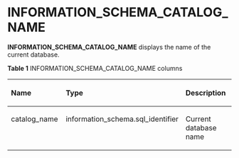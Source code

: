 # INFORMATION\_SCHEMA\_CATALOG\_NAME<a name="EN-US_TOPIC_0310263776"></a>

**INFORMATION\_SCHEMA\_CATALOG\_NAME**  displays the name of the current database.

**Table  1**  INFORMATION\_SCHEMA\_CATALOG\_NAME columns

<a name="table1011513101687"></a>
<table><thead align="left"><tr id="row201685101086"><th class="cellrowborder" valign="top" width="29.82298229822982%" id="mcps1.2.4.1.1"><p id="p7168210483"><a name="p7168210483"></a><a name="p7168210483"></a>Name</p>
</th>
<th class="cellrowborder" valign="top" width="32.53325332533253%" id="mcps1.2.4.1.2"><p id="p1816817101585"><a name="p1816817101585"></a><a name="p1816817101585"></a>Type</p>
</th>
<th class="cellrowborder" valign="top" width="37.643764376437645%" id="mcps1.2.4.1.3"><p id="p111687101286"><a name="p111687101286"></a><a name="p111687101286"></a>Description</p>
</th>
</tr>
</thead>
<tbody><tr id="row81692010682"><td class="cellrowborder" valign="top" width="29.82298229822982%" headers="mcps1.2.4.1.1 "><p id="p916919107811"><a name="p916919107811"></a><a name="p916919107811"></a>catalog_name</p>
</td>
<td class="cellrowborder" valign="top" width="32.53325332533253%" headers="mcps1.2.4.1.2 "><p id="p216911100815"><a name="p216911100815"></a><a name="p216911100815"></a>information_schema.sql_identifier</p>
</td>
<td class="cellrowborder" valign="top" width="37.643764376437645%" headers="mcps1.2.4.1.3 "><p id="p216941019819"><a name="p216941019819"></a><a name="p216941019819"></a>Current database name</p>
</td>
</tr>
</tbody>
</table>

